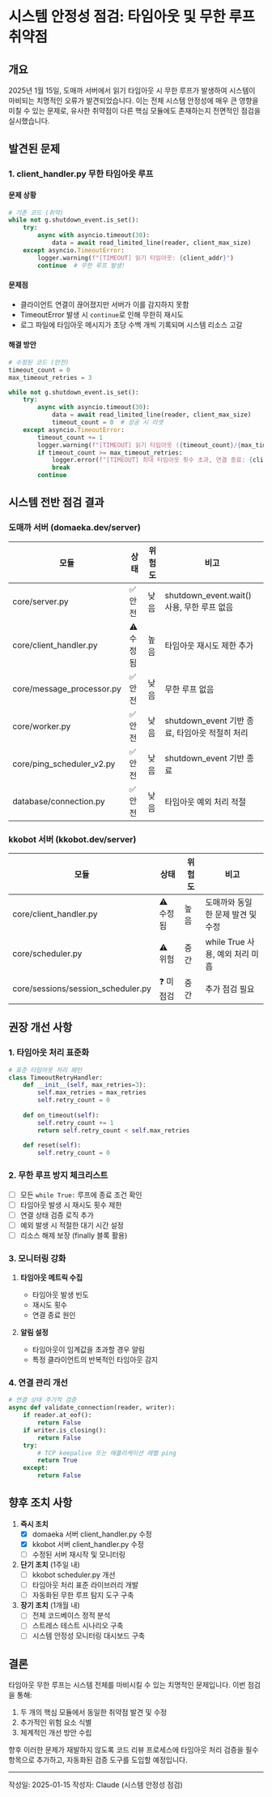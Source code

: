 # 시스템 안정성 점검: 타임아웃 및 무한 루프 취약점

## 개요

2025년 1월 15일, 도매까 서버에서 읽기 타임아웃 시 무한 루프가 발생하여 시스템이 마비되는 치명적인 오류가 발견되었습니다. 이는 전체 시스템 안정성에 매우 큰 영향을 미칠 수 있는 문제로, 유사한 취약점이 다른 핵심 모듈에도 존재하는지 전면적인 점검을 실시했습니다.

## 발견된 문제

### 1. client_handler.py 무한 타임아웃 루프

#### 문제 상황
```python
# 기존 코드 (취약)
while not g.shutdown_event.is_set():
    try:
        async with asyncio.timeout(30):
            data = await read_limited_line(reader, client_max_size)
    except asyncio.TimeoutError:
        logger.warning(f"[TIMEOUT] 읽기 타임아웃: {client_addr}")
        continue  # 무한 루프 발생!
```

#### 문제점
- 클라이언트 연결이 끊어졌지만 서버가 이를 감지하지 못함
- TimeoutError 발생 시 `continue`로 인해 무한히 재시도
- 로그 파일에 타임아웃 메시지가 초당 수백 개씩 기록되며 시스템 리소스 고갈

#### 해결 방안
```python
# 수정된 코드 (안전)
timeout_count = 0
max_timeout_retries = 3

while not g.shutdown_event.is_set():
    try:
        async with asyncio.timeout(30):
            data = await read_limited_line(reader, client_max_size)
            timeout_count = 0  # 성공 시 리셋
    except asyncio.TimeoutError:
        timeout_count += 1
        logger.warning(f"[TIMEOUT] 읽기 타임아웃 ({timeout_count}/{max_timeout_retries}): {client_addr}")
        if timeout_count >= max_timeout_retries:
            logger.error(f"[TIMEOUT] 최대 타임아웃 횟수 초과, 연결 종료: {client_addr}")
            break
        continue
```

## 시스템 전반 점검 결과

### 도매까 서버 (domaeka.dev/server)

| 모듈 | 상태 | 위험도 | 비고 |
|------|------|--------|------|
| core/server.py | ✅ 안전 | 낮음 | shutdown_event.wait() 사용, 무한 루프 없음 |
| core/client_handler.py | ⚠️ 수정됨 | 높음 | 타임아웃 재시도 제한 추가 |
| core/message_processor.py | ✅ 안전 | 낮음 | 무한 루프 없음 |
| core/worker.py | ✅ 안전 | 낮음 | shutdown_event 기반 종료, 타임아웃 적절히 처리 |
| core/ping_scheduler_v2.py | ✅ 안전 | 낮음 | shutdown_event 기반 종료 |
| database/connection.py | ✅ 안전 | 낮음 | 타임아웃 예외 처리 적절 |

### kkobot 서버 (kkobot.dev/server)

| 모듈 | 상태 | 위험도 | 비고 |
|------|------|--------|------|
| core/client_handler.py | ⚠️ 수정됨 | 높음 | 도매까와 동일한 문제 발견 및 수정 |
| core/scheduler.py | ⚠️ 위험 | 중간 | while True 사용, 예외 처리 미흡 |
| core/sessions/session_scheduler.py | ❓ 미점검 | 중간 | 추가 점검 필요 |

## 권장 개선 사항

### 1. 타임아웃 처리 표준화
```python
# 표준 타임아웃 처리 패턴
class TimeoutRetryHandler:
    def __init__(self, max_retries=3):
        self.max_retries = max_retries
        self.retry_count = 0
    
    def on_timeout(self):
        self.retry_count += 1
        return self.retry_count < self.max_retries
    
    def reset(self):
        self.retry_count = 0
```

### 2. 무한 루프 방지 체크리스트

- [ ] 모든 `while True:` 루프에 종료 조건 확인
- [ ] 타임아웃 발생 시 재시도 횟수 제한
- [ ] 연결 상태 검증 로직 추가
- [ ] 예외 발생 시 적절한 대기 시간 설정
- [ ] 리소스 해제 보장 (finally 블록 활용)

### 3. 모니터링 강화

1. **타임아웃 메트릭 수집**
   - 타임아웃 발생 빈도
   - 재시도 횟수
   - 연결 종료 원인

2. **알림 설정**
   - 타임아웃이 임계값을 초과할 경우 알림
   - 특정 클라이언트의 반복적인 타임아웃 감지

### 4. 연결 관리 개선

```python
# 연결 상태 주기적 검증
async def validate_connection(reader, writer):
    if reader.at_eof():
        return False
    if writer.is_closing():
        return False
    try:
        # TCP keepalive 또는 애플리케이션 레벨 ping
        return True
    except:
        return False
```

## 향후 조치 사항

1. **즉시 조치**
   - [x] domaeka 서버 client_handler.py 수정
   - [x] kkobot 서버 client_handler.py 수정
   - [ ] 수정된 서버 재시작 및 모니터링

2. **단기 조치** (1주일 내)
   - [ ] kkobot scheduler.py 개선
   - [ ] 타임아웃 처리 표준 라이브러리 개발
   - [ ] 자동화된 무한 루프 탐지 도구 구축

3. **장기 조치** (1개월 내)
   - [ ] 전체 코드베이스 정적 분석
   - [ ] 스트레스 테스트 시나리오 구축
   - [ ] 시스템 안정성 모니터링 대시보드 구축

## 결론

타임아웃 무한 루프는 시스템 전체를 마비시킬 수 있는 치명적인 문제입니다. 이번 점검을 통해:

1. 두 개의 핵심 모듈에서 동일한 취약점 발견 및 수정
2. 추가적인 위험 요소 식별
3. 체계적인 개선 방안 수립

향후 이러한 문제가 재발하지 않도록 코드 리뷰 프로세스에 타임아웃 처리 검증을 필수 항목으로 추가하고, 자동화된 검증 도구를 도입할 예정입니다.

---
작성일: 2025-01-15
작성자: Claude (시스템 안정성 점검)